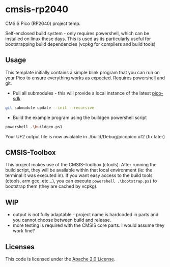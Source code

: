 # cmsis-rp2040

CMSIS Pico (RP2040) project temp.

Self-enclosed build system - only requires powershell, which can be installed on linux these days. This is used as its particularly useful for bootstrapping build dependencies (vcpkg for compilers and build tools)

## Usage

This template initially contains a simple blink program that you can run on your Pico to ensure
everything works as expected. Requires powershell and git.

- Pull all submodules - this will provide a local instance of the latest [pico-sdk](https://github.com/raspberrypi/pico-sdk).

```bash
git submodule update --init --recursive
```

- Build the example program using the buildgen powershell script

```bash
powershell .\buildgen.ps1
```

Your UF2 output file is now avialable in ./build/Debug/picopico.uf2 (fix later)

## CMSIS-Toolbox

This project makes use of the CMSIS-Toolbox (ctools). After running the build script, they will be available within that local environment (ie: the terminal it was executed in). If you want easy access to the build tools (ctools, arm gcc, etc...), you can execute `powershell .\bootstrap.ps1` to bootstrap them (they are cached by vcpkg).

## WIP

- output is not fully adaptable - project name is hardcoded in parts and you cannot choose between build and release.
- more testing is required with the CMSIS core parts. I would assume they work fine?

## Licenses

This code is licensed under the [Apache 2.0 License](./LICENSE).
